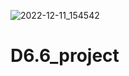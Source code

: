 ![2022-12-11_154542](https://user-images.githubusercontent.com/108303572/206899598-cbc65fc2-4099-4d7b-831e-503014c3c153.jpg)
# D6.6_project
